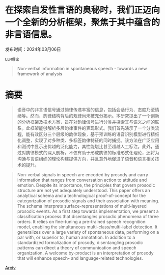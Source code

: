 # 在探索自发性言语的奥秘时，我们正迈向一个全新的分析框架，聚焦于其中蕴含的非言语信息。

发布时间：2024年03月06日

`LLM理论`

> Non-verbal information in spontaneous speech - towards a new framework of analysis

# 摘要

> 语音中的非言语信号通过韵律传递丰富的信息，包括会话行为、态度乃至情绪等。然而，韵律结构背后的规律尚未被充分揭示。本研究提出了一个创新的分析框架及技术方案，旨在对韵律信号进行分类并探索其与语义之间的联系。此框架能够解析多层韵律事件的表现形式。我们首先演示了一个分类流程，能有效区分三个层级的韵律现象，基于预训练的语音识别模型进行精细化调整，实现了对多种类、多标签韵律特征的同时捕捉。该方法在广泛应用和测试中显示出优越的泛化能力，其性能堪比甚至超越人工标注。此外，通过对韵律模式的深入剖析，不仅有助于形成韵律的标准形式化理论，还将为沟通与言语组织的理论构建提供方向，并且意外地促进了语音和语言相关技术的提升。

> Non-verbal signals in speech are encoded by prosody and carry information that ranges from conversation action to attitude and emotion. Despite its importance, the principles that govern prosodic structure are not yet adequately understood. This paper offers an analytical schema and a technological proof-of-concept for the categorization of prosodic signals and their association with meaning. The schema interprets surface-representations of multi-layered prosodic events. As a first step towards implementation, we present a classification process that disentangles prosodic phenomena of three orders. It relies on fine-tuning a pre-trained speech recognition model, enabling the simultaneous multi-class/multi-label detection. It generalizes over a large variety of spontaneous data, performing on a par with, or superior to, human annotation. In addition to a standardized formalization of prosody, disentangling prosodic patterns can direct a theory of communication and speech organization. A welcome by-product is an interpretation of prosody that will enhance speech- and language-related technologies.

[Arxiv](https://arxiv.org/abs/2403.03522)
